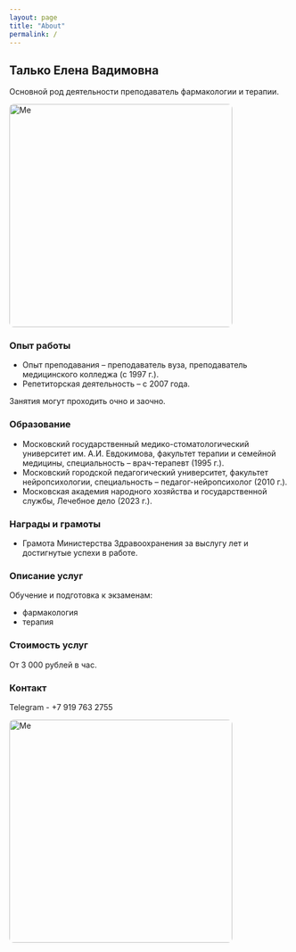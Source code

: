 ```yaml
---
layout: page
title: "About"
permalink: /
---
```


## Талько Елена Вадимовна

Основной род деятельности преподаватель фармакологии и терапии.

<img src="{{ '/assets/img/proto_job.jpg' | relative_url }}" alt="Me" width="400" style="border-radius:8px;">

### Опыт работы
* Опыт преподавания – преподаватель вуза, преподаватель медицинского колледжа (с 1997 г.).
* Репетиторская деятельность – с 2007 года.

Занятия могут проходить очно и заочно.

### Образование
* Московский государственный медико-стоматологический университет им. А.И. Евдокимова, факультет терапии и семейной медицины, специальность – врач-терапевт (1995 г.).
* Московский городской педагогический университет, факультет нейропсихологии, специальность – педагог-нейропсихолог (2010 г.).
* Московская академия народного хозяйства и государственной службы, Лечебное дело (2023 г.).

### Награды и грамоты
* Грамота Министерства Здравоохранения за выслугу лет и достигнутые успехи в работе.

### Описание услуг
Обучение и подготовка к экзаменам:
* фармакология
* терапия

### Стоимость услуг
От 3 000 рублей в час.

### Контакт
Telegram - +7 919 763 2755


<img src="{{ '/assets/img/photo_from_beograd.jpg' | relative_url }}" alt="Me" width="400" style="border-radius:8px;">

